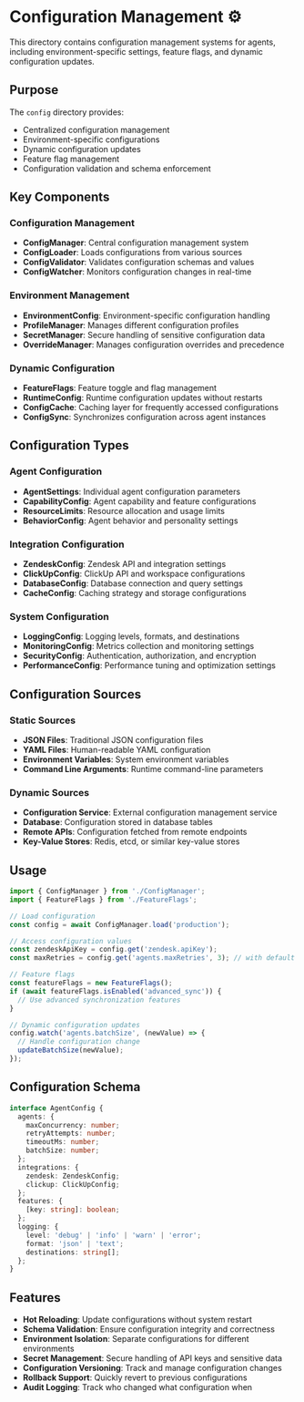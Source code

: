 # Configuration Management ⚙️

This directory contains configuration management systems for agents, including environment-specific settings, feature flags, and dynamic configuration updates.

## Purpose

The `config` directory provides:
- Centralized configuration management
- Environment-specific configurations
- Dynamic configuration updates
- Feature flag management
- Configuration validation and schema enforcement

## Key Components

### Configuration Management
- **ConfigManager**: Central configuration management system
- **ConfigLoader**: Loads configurations from various sources
- **ConfigValidator**: Validates configuration schemas and values
- **ConfigWatcher**: Monitors configuration changes in real-time

### Environment Management
- **EnvironmentConfig**: Environment-specific configuration handling
- **ProfileManager**: Manages different configuration profiles
- **SecretManager**: Secure handling of sensitive configuration data
- **OverrideManager**: Manages configuration overrides and precedence

### Dynamic Configuration
- **FeatureFlags**: Feature toggle and flag management
- **RuntimeConfig**: Runtime configuration updates without restarts
- **ConfigCache**: Caching layer for frequently accessed configurations
- **ConfigSync**: Synchronizes configuration across agent instances

## Configuration Types

### Agent Configuration
- **AgentSettings**: Individual agent configuration parameters
- **CapabilityConfig**: Agent capability and feature configurations
- **ResourceLimits**: Resource allocation and usage limits
- **BehaviorConfig**: Agent behavior and personality settings

### Integration Configuration
- **ZendeskConfig**: Zendesk API and integration settings
- **ClickUpConfig**: ClickUp API and workspace configurations
- **DatabaseConfig**: Database connection and query settings
- **CacheConfig**: Caching strategy and storage configurations

### System Configuration
- **LoggingConfig**: Logging levels, formats, and destinations
- **MonitoringConfig**: Metrics collection and monitoring settings
- **SecurityConfig**: Authentication, authorization, and encryption
- **PerformanceConfig**: Performance tuning and optimization settings

## Configuration Sources

### Static Sources
- **JSON Files**: Traditional JSON configuration files
- **YAML Files**: Human-readable YAML configuration
- **Environment Variables**: System environment variables
- **Command Line Arguments**: Runtime command-line parameters

### Dynamic Sources
- **Configuration Service**: External configuration management service
- **Database**: Configuration stored in database tables
- **Remote APIs**: Configuration fetched from remote endpoints
- **Key-Value Stores**: Redis, etcd, or similar key-value stores

## Usage

```typescript
import { ConfigManager } from './ConfigManager';
import { FeatureFlags } from './FeatureFlags';

// Load configuration
const config = await ConfigManager.load('production');

// Access configuration values
const zendeskApiKey = config.get('zendesk.apiKey');
const maxRetries = config.get('agents.maxRetries', 3); // with default

// Feature flags
const featureFlags = new FeatureFlags();
if (await featureFlags.isEnabled('advanced_sync')) {
  // Use advanced synchronization features
}

// Dynamic configuration updates
config.watch('agents.batchSize', (newValue) => {
  // Handle configuration change
  updateBatchSize(newValue);
});
```

## Configuration Schema

```typescript
interface AgentConfig {
  agents: {
    maxConcurrency: number;
    retryAttempts: number;
    timeoutMs: number;
    batchSize: number;
  };
  integrations: {
    zendesk: ZendeskConfig;
    clickup: ClickUpConfig;
  };
  features: {
    [key: string]: boolean;
  };
  logging: {
    level: 'debug' | 'info' | 'warn' | 'error';
    format: 'json' | 'text';
    destinations: string[];
  };
}
```

## Features

- **Hot Reloading**: Update configurations without system restart
- **Schema Validation**: Ensure configuration integrity and correctness
- **Environment Isolation**: Separate configurations for different environments
- **Secret Management**: Secure handling of API keys and sensitive data
- **Configuration Versioning**: Track and manage configuration changes
- **Rollback Support**: Quickly revert to previous configurations
- **Audit Logging**: Track who changed what configuration when